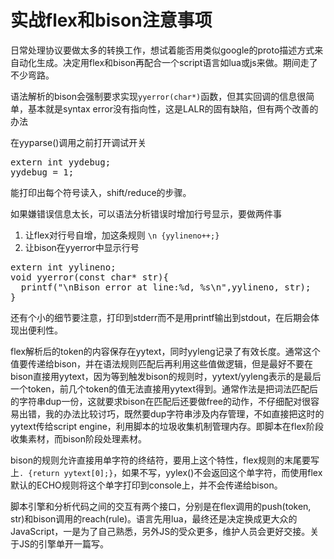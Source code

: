 实战flex和bison注意事项
====
日常处理协议要做太多的转换工作，想试着能否用类似google的proto描述方式来自动化生成。决定用flex和bison再配合一个script语言如lua或js来做。期间走了不少弯路。

语法解析的bison会强制要求实现`yyerror(char*)`函数，但其实回调的信息很简单，基本就是syntax error没有指向性，这是LALR的固有缺陷，但有两个改善的办法

在yyparse()调用之前打开调试开关
<pre>
extern int yydebug;
yydebug = 1;
</pre>
能打印出每个符号读入，shift/reduce的步骤。

如果嫌错误信息太长，可以语法分析错误时增加行号显示，要做两件事

1. 让flex对行号自增，加这条规则 `\n {yylineno++;}`
2. 让bison在yyerror中显示行号
<pre>
extern int yylineno;
void yyerror(const char* str){
  printf("\nBison error at line:%d, %s\n",yylineno, str);
}
</pre>

还有个小的细节要注意，打印到stderr而不是用printf输出到stdout，在后期会体现出便利性。

flex解析后的token的内容保存在yytext，同时yyleng记录了有效长度。通常这个值要传递给bison，并在语法规则匹配后再利用这些值做逻辑，但是最好不要在bison直接用yytext，因为等到触发bison的规则时，yytext/yyleng表示的是最后一个token，前几个token的值无法直接用yytext得到。通常作法是把词法匹配后的字符串dup一份，这就要求bison在匹配后还要做free的动作，不仔细配对很容易出错，我的办法比较讨巧，既然要dup字符串涉及内存管理，不如直接把这时的yytext传给script engine，利用脚本的垃圾收集机制管理内存。即脚本在flex阶段收集素材，而bison阶段处理素材。

bison的规则允许直接用单字符的终结符，要用上这个特性，flex规则的末尾要写上`. {return yytext[0];}`，如果不写，yylex()不会返回这个单字符，而使用flex默认的ECHO规则将这个单字打印到console上，并不会传递给bison。

脚本引擎和分析代码之间的交互有两个接口，分别是在flex调用的push(token, str)和bison调用的reach(rule)。语言先用lua，最终还是决定换成更大众的JavaScript，一是为了自己熟悉，另外JS的受众更多，维护人员会更好交接。关于JS的引擎单开一篇写。